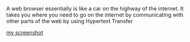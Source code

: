 A web browser essentially is like a car on the highway of the internet. It takes you where you need to go on the internet by communicating with other parts of the web by using Hypertext Transfer

[my screenshot](./READme-screenshot.png)
